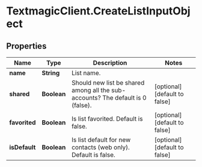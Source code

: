 # TextmagicClient.CreateListInputObject

## Properties
Name | Type | Description | Notes
------------ | ------------- | ------------- | -------------
**name** | **String** | List name. | 
**shared** | **Boolean** | Should new list be shared among all the sub-accounts? The default is 0 (false). | [optional] [default to false]
**favorited** | **Boolean** | Is list favorited. Default is false. | [optional] [default to false]
**isDefault** | **Boolean** | Is list default for new contacts (web only). Default is false. | [optional] [default to false]


